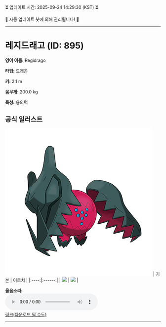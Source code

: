 
⏳ 업데이트 시간: 2025-09-24 14:29:30 (KST) ⏳

🤖 자동 업데이트 봇에 의해 관리됩니다! 🤖

---

# 레지드래고 (ID: 895)
**영어 이름:** Regidrago

**타입:** 드래곤

**키:** 2.1 m

**몸무게:** 200.0 kg

**특성:** 용의턱

## 공식 일러스트
![](https://raw.githubusercontent.com/PokeAPI/sprites/master/sprites/pokemon/other/official-artwork/895.png)
| 기본 | 이로치 |
|:----:|:------:|
| <img src="http://play.pokemonshowdown.com/sprites/ani/regidrago.gif" width="200"> | <img src="http://play.pokemonshowdown.com/sprites/ani-shiny/regidrago.gif" width="200"> |

**울음소리:**<br><audio controls src="https://raw.githubusercontent.com/PokeAPI/cries/main/cries/pokemon/latest/895.ogg"></audio><br> [링크(다운로드 될 수도)](https://raw.githubusercontent.com/PokeAPI/cries/main/cries/pokemon/latest/895.ogg)


---

